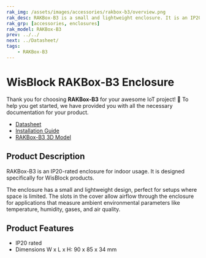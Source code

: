```yaml
---
rak_img: /assets/images/accessories/rakbox-b3/overview.png
rak_desc: RAKBox-B3 is a small and lightweight enclosure. It is an IP20-rated enclosure for indoor usage.
rak_grp: [accessories, enclosures]
rak_model: RAKBox-B3
prev: ../../
next: ../Datasheet/
tags:
    - RAKBox-B3 
---
```


# WisBlock RAKBox-B3 Enclosure

Thank you for choosing **RAKBox-B3** for your awesome IoT project! 🎉 To help you get started, we have provided you with all the necessary documentation for your product.

- [Datasheet](../Datasheet/)
- [Installation Guide](../Installation/)
- [RAKBox-B3 3D Model](https://downloads.rakwireless.com/3D_File/Accessory/RAKBox-B3.stp)

## Product Description
RAKBox-B3 is an IP20-rated enclosure for indoor usage. It is designed specifically for WisBlock products.

The enclosure has a small and lightweight design, perfect for setups where space is limited. The slots in the cover allow airflow through the enclosure for applications that measure ambient environmental parameters like temperature, humidity, gases, and air quality.

## Product Features

- IP20 rated
- Dimensions W x L x H: 90 x 85 x 34&nbsp;mm

